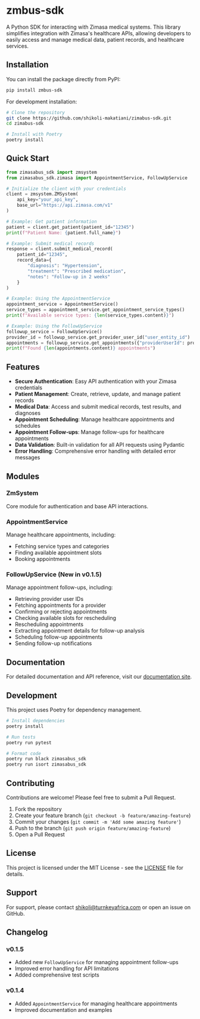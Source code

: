 # zmbus-sdk

A Python SDK for interacting with Zimasa medical systems. This library simplifies integration with Zimasa's healthcare APIs, allowing developers to easily access and manage medical data, patient records, and healthcare services.

## Installation

You can install the package directly from PyPI:

```bash
pip install zmbus-sdk
```

For development installation:

```bash
# Clone the repository
git clone https://github.com/shikoli-makatiani/zimabus-sdk.git
cd zimabus-sdk

# Install with Poetry
poetry install
```

## Quick Start

```python
from zimasabus_sdk import zmsystem
from zimasabus_sdk.zimasa import AppointmentService, FollowUpService

# Initialize the client with your credentials
client = zmsystem.ZMSystem(
    api_key="your_api_key",
    base_url="https://api.zimasa.com/v1"
)

# Example: Get patient information
patient = client.get_patient(patient_id="12345")
print(f"Patient Name: {patient.full_name}")

# Example: Submit medical records
response = client.submit_medical_record(
    patient_id="12345",
    record_data={
        "diagnosis": "Hypertension",
        "treatment": "Prescribed medication",
        "notes": "Follow-up in 2 weeks"
    }
)

# Example: Using the AppointmentService
appointment_service = AppointmentService()
service_types = appointment_service.get_appointment_service_types()
print(f"Available service types: {len(service_types.content)}")

# Example: Using the FollowUpService
followup_service = FollowUpService()
provider_id = followup_service.get_provider_user_id("user_entity_id")
appointments = followup_service.get_appointments({"providerUserId": provider_id})
print(f"Found {len(appointments.content)} appointments")
```

## Features

- **Secure Authentication**: Easy API authentication with your Zimasa credentials
- **Patient Management**: Create, retrieve, update, and manage patient records
- **Medical Data**: Access and submit medical records, test results, and diagnoses
- **Appointment Scheduling**: Manage healthcare appointments and schedules
- **Appointment Follow-ups**: Manage follow-ups for healthcare appointments
- **Data Validation**: Built-in validation for all API requests using Pydantic
- **Error Handling**: Comprehensive error handling with detailed error messages

## Modules

### ZmSystem

Core module for authentication and base API interactions.

### AppointmentService

Manage healthcare appointments, including:
- Fetching service types and categories
- Finding available appointment slots
- Booking appointments

### FollowUpService (New in v0.1.5)

Manage appointment follow-ups, including:
- Retrieving provider user IDs
- Fetching appointments for a provider
- Confirming or rejecting appointments
- Checking available slots for rescheduling
- Rescheduling appointments
- Extracting appointment details for follow-up analysis
- Scheduling follow-up appointments
- Sending follow-up notifications

## Documentation

For detailed documentation and API reference, visit our [documentation site](https://github.com/shikoli-makatiani/zimabus-sdk/docs).

## Development

This project uses Poetry for dependency management.

```bash
# Install dependencies
poetry install

# Run tests
poetry run pytest

# Format code
poetry run black zimasabus_sdk
poetry run isort zimasabus_sdk
```

## Contributing

Contributions are welcome! Please feel free to submit a Pull Request.

1. Fork the repository
2. Create your feature branch (`git checkout -b feature/amazing-feature`)
3. Commit your changes (`git commit -m 'Add some amazing feature'`)
4. Push to the branch (`git push origin feature/amazing-feature`)
5. Open a Pull Request

## License

This project is licensed under the MIT License - see the [LICENSE](LICENSE) file for details.

## Support

For support, please contact [shikoli@turnkeyafrica.com](mailto:shikoli@turnkeyafrica.com) or open an issue on GitHub.

## Changelog

### v0.1.5
- Added new `FollowUpService` for managing appointment follow-ups
- Improved error handling for API limitations
- Added comprehensive test scripts

### v0.1.4
- Added `AppointmentService` for managing healthcare appointments
- Improved documentation and examples
